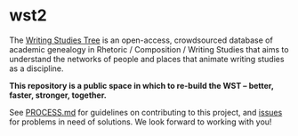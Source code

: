 # wst2
The [Writing Studies Tree](http://writingstudiestree.org) is an open-access, crowdsourced database of academic genealogy in Rhetoric / Composition / Writing Studies that aims to understand the networks of people and places that animate writing studies as a discipline.

**This repository is a public space in which to re-build the WST – better, faster, stronger, together.**

See [PROCESS.md](PROCESS.md) for guidelines on contributing to this project, and [issues](https://github.com/writingstudiestree/wst2/issues) for problems in need of solutions. We look forward to working with you!
